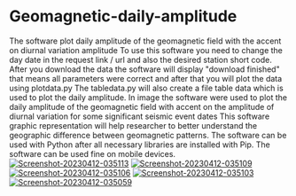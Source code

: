 # Geomagnetic-daily-amplitude
The software plot daily amplitude of the geomagnetic field with the accent on diurnal variation amplitude 
To use this software you need to change the day date in the request link / url and also the desired station short code.
After you download the data the software will display "download finished" that means all parameters were correct and after that you will plot the data using plotdata.py
The tabledata.py will also create a file table data which is used to plot the daily amplitude.
In image the software were used to plot the daily amplitude of the geomagnetic field with accent on the amplitude of diurnal variation for some significant seismic event dates
This software graphic representation will help researcher to better understand the geographic difference between geomagnetic patterns.
The software can be used with Python after all necessary libraries are installed with Pip.
The software can be used fine on mobile devices.
<a href="https://ibb.co/Svwvbmw"><img src="https://i.ibb.co/w6h6VQh/Screenshot-20230412-035113.png" alt="Screenshot-20230412-035113" border="0"></a>
<a href="https://ibb.co/4447y52"><img src="https://i.ibb.co/5ss6Dfk/Screenshot-20230412-035109.png" alt="Screenshot-20230412-035109" border="0"></a>
<a href="https://ibb.co/0sPk1m2"><img src="https://i.ibb.co/PDBRJFj/Screenshot-20230412-035106.png" alt="Screenshot-20230412-035106" border="0"></a>
<a href="https://ibb.co/McMpNxF"><img src="https://i.ibb.co/tq8cCTV/Screenshot-20230412-035103.png" alt="Screenshot-20230412-035103" border="0"></a>
<a href="https://ibb.co/K52nP2R"><img src="https://i.ibb.co/L0xKFxb/Screenshot-20230412-035059.png" alt="Screenshot-20230412-035059" border="0"></a>

